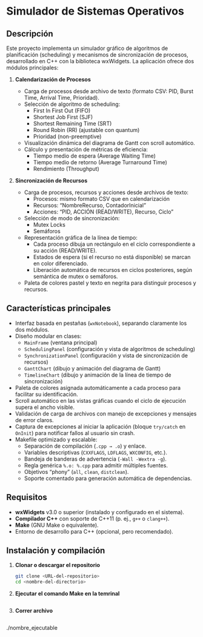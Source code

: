 # Simulador de Sistemas Operativos

## Descripción
Este proyecto implementa un simulador gráfico de algoritmos de planificación (scheduling) y mecanismos de sincronización de procesos, desarrollado en C++ con la biblioteca wxWidgets. La aplicación ofrece dos módulos principales:

1. **Calendarización de Procesos**  
   - Carga de procesos desde archivo de texto (formato CSV: PID, Burst Time, Arrival Time, Prioridad).  
   - Selección de algoritmo de scheduling:  
     - First In First Out (FIFO)  
     - Shortest Job First (SJF)  
     - Shortest Remaining Time (SRT)  
     - Round Robin (RR) (ajustable con quantum)  
     - Prioridad (non-preemptive)  
   - Visualización dinámica del diagrama de Gantt con scroll automático.  
   - Cálculo y presentación de métricas de eficiencia:  
     - Tiempo medio de espera (Average Waiting Time)  
     - Tiempo medio de retorno (Average Turnaround Time)  
     - Rendimiento (Throughput)  

2. **Sincronización de Recursos**  
   - Carga de procesos, recursos y acciones desde archivos de texto:  
     - Procesos: mismo formato CSV que en calendarización  
     - Recursos: “NombreRecurso, ContadorInicial”  
     - Acciones: “PID, ACCIÓN (READ/WRITE), Recurso, Ciclo”  
   - Selección de modo de sincronización:  
     - Mutex Locks  
     - Semáforos  
   - Representación gráfica de la línea de tiempo:  
     - Cada proceso dibuja un rectángulo en el ciclo correspondiente a su acción (READ/WRITE).  
     - Estados de espera (si el recurso no está disponible) se marcan en color diferenciado.  
     - Liberación automática de recursos en ciclos posteriores, según semántica de mutex o semáforos.  
   - Paleta de colores pastel y texto en negrita para distinguir procesos y recursos.

## Características principales
- Interfaz basada en pestañas (`wxNotebook`), separando claramente los dos módulos.  
- Diseño modular en clases:  
  - `MainFrame` (ventana principal)  
  - `SchedulingPanel` (configuración y vista de algoritmos de scheduling)  
  - `SynchronizationPanel` (configuración y vista de sincronización de recursos)  
  - `GanttChart` (dibujo y animación del diagrama de Gantt)  
  - `TimelineChart` (dibujo y animación de la línea de tiempo de sincronización)  
- Paleta de colores asignada automáticamente a cada proceso para facilitar su identificación.  
- Scroll automático en las vistas gráficas cuando el ciclo de ejecución supera el ancho visible.  
- Validación de carga de archivos con manejo de excepciones y mensajes de error claros.  
- Captura de excepciones al iniciar la aplicación (bloque `try/catch` en `OnInit`) para notificar fallos al usuario sin crash.  
- Makefile optimizado y escalable:
  - Separación de compilación (`.cpp → .o`) y enlace.  
  - Variables descriptivas (`CXXFLAGS`, `LDFLAGS`, `WXCONFIG`, etc.).  
  - Bandeja de banderas de advertencia (`-Wall -Wextra -g`).  
  - Regla genérica `%.o: %.cpp` para admitir múltiples fuentes.  
  - Objetivos “phony” (`all`, `clean`, `distclean`).  
  - Soporte comentado para generación automática de dependencias.

## Requisitos
- **wxWidgets** v3.0 o superior (instalado y configurado en el sistema).  
- **Compilador C++** con soporte de C++11 (p. ej., `g++` o `clang++`).  
- **Make** (GNU Make o equivalente).  
- Entorno de desarrollo para C++ (opcional, pero recomendado).  

## Instalación y compilación

1. **Clonar o descargar el repositorio**  
   ```bash
   git clone <URL-del-repositorio>
   cd <nombre-del-directorio>

2. **Ejecutar el comando Make en la temrinal**  
   ```bash


3. **Correr archivo**  
   ```bash
./nombre_ejecutable
